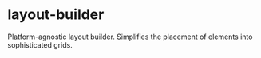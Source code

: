 # layout-builder
Platform-agnostic layout builder. Simplifies the placement of elements into sophisticated grids.
